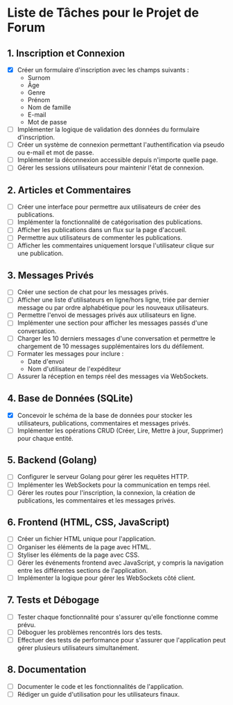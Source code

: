 # Liste de Tâches pour le Projet de Forum

## 1. Inscription et Connexion
- [x] Créer un formulaire d'inscription avec les champs suivants :
  - Surnom
  - Âge
  - Genre
  - Prénom
  - Nom de famille
  - E-mail
  - Mot de passe
- [ ] Implémenter la logique de validation des données du formulaire d'inscription.
- [ ] Créer un système de connexion permettant l'authentification via pseudo ou e-mail et mot de passe.
- [ ] Implémenter la déconnexion accessible depuis n'importe quelle page.
- [ ] Gérer les sessions utilisateurs pour maintenir l'état de connexion.

## 2. Articles et Commentaires
- [ ] Créer une interface pour permettre aux utilisateurs de créer des publications.
- [ ] Implémenter la fonctionnalité de catégorisation des publications.
- [ ] Afficher les publications dans un flux sur la page d'accueil.
- [ ] Permettre aux utilisateurs de commenter les publications.
- [ ] Afficher les commentaires uniquement lorsque l'utilisateur clique sur une publication.

## 3. Messages Privés
- [ ] Créer une section de chat pour les messages privés.
- [ ] Afficher une liste d'utilisateurs en ligne/hors ligne, triée par dernier message ou par ordre alphabétique pour les nouveaux utilisateurs.
- [ ] Permettre l'envoi de messages privés aux utilisateurs en ligne.
- [ ] Implémenter une section pour afficher les messages passés d'une conversation.
- [ ] Charger les 10 derniers messages d'une conversation et permettre le chargement de 10 messages supplémentaires lors du défilement.
- [ ] Formater les messages pour inclure :
  - Date d'envoi
  - Nom d'utilisateur de l'expéditeur
- [ ] Assurer la réception en temps réel des messages via WebSockets.

## 4. Base de Données (SQLite)
- [x] Concevoir le schéma de la base de données pour stocker les utilisateurs, publications, commentaires et messages privés.
- [ ] Implémenter les opérations CRUD (Créer, Lire, Mettre à jour, Supprimer) pour chaque entité.

## 5. Backend (Golang)
- [ ] Configurer le serveur Golang pour gérer les requêtes HTTP.
- [ ] Implémenter les WebSockets pour la communication en temps réel.
- [ ] Gérer les routes pour l'inscription, la connexion, la création de publications, les commentaires et les messages privés.

## 6. Frontend (HTML, CSS, JavaScript)
- [ ] Créer un fichier HTML unique pour l'application.
- [ ] Organiser les éléments de la page avec HTML.
- [ ] Styliser les éléments de la page avec CSS.
- [ ] Gérer les événements frontend avec JavaScript, y compris la navigation entre les différentes sections de l'application.
- [ ] Implémenter la logique pour gérer les WebSockets côté client.

## 7. Tests et Débogage
- [ ] Tester chaque fonctionnalité pour s'assurer qu'elle fonctionne comme prévu.
- [ ] Déboguer les problèmes rencontrés lors des tests.
- [ ] Effectuer des tests de performance pour s'assurer que l'application peut gérer plusieurs utilisateurs simultanément.

## 8. Documentation
- [ ] Documenter le code et les fonctionnalités de l'application.
- [ ] Rédiger un guide d'utilisation pour les utilisateurs finaux.
